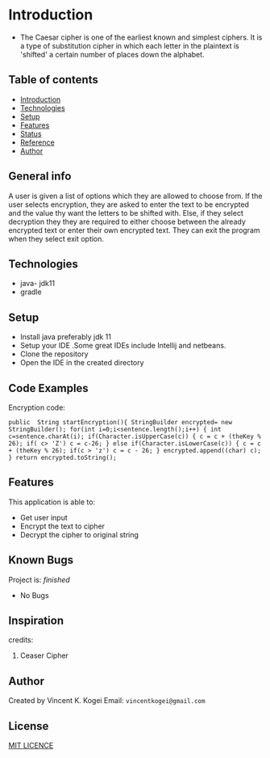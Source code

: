 #  Introduction
* The Caesar cipher is one of the earliest known and simplest ciphers. It is a type of substitution cipher in which each letter in the plaintext is 'shifted' a certain number of places down the alphabet.


## Table of contents
* [Introduction](#introduction)
* [Technologies](#technologies)
* [Setup](#setup)
* [Features](#features)
* [Status](#status)
* [Reference](#Reference)
* [Author](#Author)

## General info

A user is given a list of options which they are allowed to choose from. If the user selects encryption, they are asked to enter the text to be encrypted and the value thy want the letters to be shifted with. Else, if they select decryption they they are required to either choose between the already encrypted text or enter their own encrypted text. They can exit the program when they select exit option. 


## Technologies
* java- jdk11
* gradle

## Setup
* Install java preferably jdk 11
* Setup your IDE .Some great IDEs include Intellij and  netbeans.
* Clone the repository
* Open the IDE in the created directory
## Code Examples
Encryption code:

`public  String startEncryption(){
         StringBuilder encrypted= new StringBuilder();
         for(int i=0;i<sentence.length();i++) {
             int c=sentence.charAt(i);
             if(Character.isUpperCase(c)) {
                 c = c + (theKey % 26);
                 if( c> 'Z') c = c-26;
             }
             else if(Character.isLowerCase(c)) {
                 c = c + (theKey % 26);
                 if(c > 'z') c = c - 26;
             }
             encrypted.append((char) c);
         }
         return encrypted.toString();`

## Features
This application is able to: 
* Get user input
* Encrypt the text to cipher
* Decrypt the cipher to original string

## Known Bugs
Project is:  _finished_
* No Bugs

## Inspiration
credits:
1. Ceaser Cipher

## Author
Created by Vincent K. Kogei Email: `vincentkogei@gmail.com`

## License
[MIT LICENCE](license)